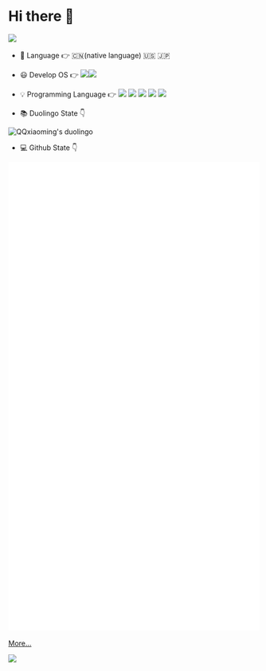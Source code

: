# Hi there 👋

![](https://komarev.com/ghpvc/?username=QQxiaoming)

- 👀 Language 👉 🇨🇳(native language) 🇺🇸 🇯🇵

- 😃 Develop OS 👉 [![](https://img.shields.io/badge/OS-Mint%20Linux-33aadd?style=flat-square&logo=linux&logoColor=ffffff)](https://www.linuxmint.com/)[![](https://img.shields.io/badge/OS-MacOS-33aadd?style=flat-square&logo=apple&logoColor=ffffff)](https://www.apple.com/)

- 💡 Programming Language 👉 [![](https://img.shields.io/badge/-Assembly-007396?style=flat-square&logo=gnubash&logoColor=ffffff)](https://en.wikipedia.org/wiki/Assembly_language)
[![](https://img.shields.io/badge/-C-007396?style=flat-square&logo=c&logoColor=ffffff)](https://en.wikipedia.org/wiki/C_(programming_language))
[![](https://img.shields.io/badge/-C++-007396?style=flat-square&logo=cplusplus&logoColor=ffffff)](https://en.wikipedia.org/wiki/C%2B%2B)
[![](https://img.shields.io/badge/-Rust-007396?style=flat-square&logo=rust&logoColor=ffffff)](https://www.rust-lang.org/)
[![](https://img.shields.io/badge/-Python-007396?style=flat-square&logo=python&logoColor=ffffff)](https://www.python.org/)

- 📚 Duolingo State 👇 

![QQxiaoming's duolingo](./duolingo.svg)

- 💻 Github State 👇 

![QQxiaoming's Github](./github-metrics.svg)

[More...](https://metrics.lecoq.io/about/QQxiaoming)

![](https://hit.yhype.me/github/profile?user_id=27486515)
